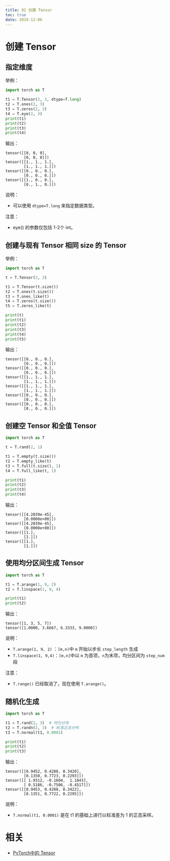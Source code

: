 ```yaml
---
title: 02 创建 Tensor
toc: true
date: 2019-12-06
---
```

# 创建 Tensor


## 指定维度

举例：

```py
import torch as T

t1 = T.Tensor(2, 3, dtype=T.long)
t2 = T.ones(2, 3)
t3 = T.zeros(2, 3)
t4 = T.eye(2, 3)
print(t1)
print(t2)
print(t3)
print(t4)
```

输出：

```
tensor([[0, 0, 0],
        [0, 0, 0]])
tensor([[1., 1., 1.],
        [1., 1., 1.]])
tensor([[0., 0., 0.],
        [0., 0., 0.]])
tensor([[1., 0., 0.],
        [0., 1., 0.]])
```

说明：

- 可以使用 `dtype=T.long` 来指定数据类型。

注意：

- eye() 的参数仅包括 1-2个 int。


## 创建与现有 Tensor 相同 size 的 Tensor

举例：

```py
import torch as T

t = T.Tensor(2, 3)

t1 = T.Tensor(t.size())
t2 = T.ones(t.size())
t3 = T.ones_like(t)
t4 = T.zeros(t.size())
t5 = T.zeros_like(t)

print(t)
print(t1)
print(t2)
print(t3)
print(t4)
print(t5)
```

输出：

```
tensor([[0., 0., 0.],
        [0., 0., 0.]])
tensor([[0., 0., 0.],
        [0., 0., 0.]])
tensor([[1., 1., 1.],
        [1., 1., 1.]])
tensor([[1., 1., 1.],
        [1., 1., 1.]])
tensor([[0., 0., 0.],
        [0., 0., 0.]])
tensor([[0., 0., 0.],
        [0., 0., 0.]])
```


## 创建空 Tensor 和全值 Tensor

```py
import torch as T

t = T.rand(2, 1)

t1 = T.empty(t.size())
t2 = T.empty_like(t)
t3 = T.full(t.size(), 1)
t4 = T.full_like(t, 1)

print(t1)
print(t2)
print(t3)
print(t4)
```

输出：

```
tensor([[4.2039e-45],
        [0.0000e+00]])
tensor([[4.2039e-45],
        [0.0000e+00]])
tensor([[1.],
        [1.]])
tensor([[1.],
        [1.]])
```


## 使用均分区间生成 Tensor

```py
import torch as T

t1 = T.arange(1, 9, 2)
t2 = T.linspace(1, 9, 4)

print(t1)
print(t2)
```

输出：

```
tensor([1, 3, 5, 7])
tensor([1.0000, 3.6667, 6.3333, 9.0000])
```

说明：

- `T.arange(1, 9, 2)` ：`[m,n)`中 `m` 开始以步长 `step_length` 生成
- `T.linspace(1, 9,4)`：`[m,n]`中以 `m` 为首项，`n`为末项，均分区间为 `step_num`段


注意：

- `T.range()` 已经取消了，现在使用 `T.arange()`。

## 随机化生成


```py
import torch as T

t1 = T.rand(2, 3)  # 均匀分布
t2 = T.randn(2, 3)  # 标准正态分布
t3 = T.normal(t1, 0.0001)

print(t1)
print(t2)
print(t3)
```

输出：

```
tensor([[0.9452, 0.4288, 0.3420],
        [0.1350, 0.7723, 0.2293]])
tensor([[ 1.9312, -0.1604,  1.1843],
        [ 0.5186, -0.7506, -0.4517]])
tensor([[0.9453, 0.4288, 0.3422],
        [0.1351, 0.7722, 0.2295]])
```

说明：

- `T.normal(t1, 0.0001)` 是在 t1 的基础上进行以标准差为 1 的正态采样。





# 相关

- [PyTorch中的 Tensor](https://blog.csdn.net/tfcy694/article/details/80330616)
